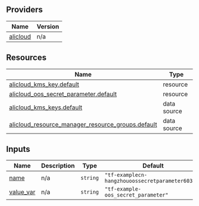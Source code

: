 <!-- BEGIN_TF_DOCS -->
## Providers

| Name | Version |
|------|---------|
| <a name="provider_alicloud"></a> [alicloud](#provider\_alicloud) | n/a |

## Resources

| Name | Type |
|------|------|
| [alicloud_kms_key.default](https://registry.terraform.io/providers/hashicorp/alicloud/latest/docs/resources/kms_key) | resource |
| [alicloud_oos_secret_parameter.default](https://registry.terraform.io/providers/hashicorp/alicloud/latest/docs/resources/oos_secret_parameter) | resource |
| [alicloud_kms_keys.default](https://registry.terraform.io/providers/hashicorp/alicloud/latest/docs/data-sources/kms_keys) | data source |
| [alicloud_resource_manager_resource_groups.default](https://registry.terraform.io/providers/hashicorp/alicloud/latest/docs/data-sources/resource_manager_resource_groups) | data source |

## Inputs

| Name | Description | Type | Default | Required |
|------|-------------|------|---------|:--------:|
| <a name="input_name"></a> [name](#input\_name) | n/a | `string` | `"tf-examplecn-hangzhouoossecretparameter60345"` | no |
| <a name="input_value_var"></a> [value\_var](#input\_value\_var) | n/a | `string` | `"tf-example-oos_secret_parameter"` | no |
<!-- END_TF_DOCS -->    